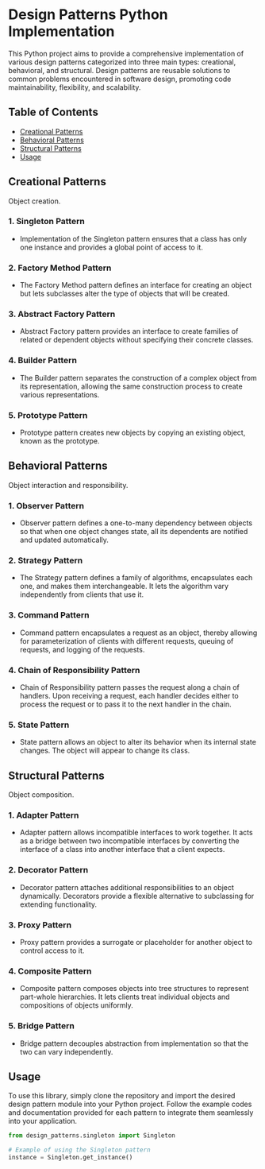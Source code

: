# Design Patterns Python Implementation

This Python project aims to provide a comprehensive implementation of various design patterns categorized into three main types: creational, behavioral, and structural. Design patterns are reusable solutions to common problems encountered in software design, promoting code maintainability, flexibility, and scalability.

## Table of Contents

- [Creational Patterns](#creational-patterns)
- [Behavioral Patterns](#behavioral-patterns)
- [Structural Patterns](#structural-patterns)
- [Usage](#usage)

## Creational Patterns
Object creation.

### 1. Singleton Pattern
- Implementation of the Singleton pattern ensures that a class has only one instance and provides a global point of access to it.

### 2. Factory Method Pattern
- The Factory Method pattern defines an interface for creating an object but lets subclasses alter the type of objects that will be created.

### 3. Abstract Factory Pattern
- Abstract Factory pattern provides an interface to create families of related or dependent objects without specifying their concrete classes.

### 4. Builder Pattern
- The Builder pattern separates the construction of a complex object from its representation, allowing the same construction process to create various representations.

### 5. Prototype Pattern
- Prototype pattern creates new objects by copying an existing object, known as the prototype.

## Behavioral Patterns
Object interaction and responsibility.

### 1. Observer Pattern
- Observer pattern defines a one-to-many dependency between objects so that when one object changes state, all its dependents are notified and updated automatically.

### 2. Strategy Pattern
- The Strategy pattern defines a family of algorithms, encapsulates each one, and makes them interchangeable. It lets the algorithm vary independently from clients that use it.

### 3. Command Pattern
- Command pattern encapsulates a request as an object, thereby allowing for parameterization of clients with different requests, queuing of requests, and logging of the requests.

### 4. Chain of Responsibility Pattern
- Chain of Responsibility pattern passes the request along a chain of handlers. Upon receiving a request, each handler decides either to process the request or to pass it to the next handler in the chain.

### 5. State Pattern
- State pattern allows an object to alter its behavior when its internal state changes. The object will appear to change its class.

## Structural Patterns
Object composition.

### 1. Adapter Pattern
- Adapter pattern allows incompatible interfaces to work together. It acts as a bridge between two incompatible interfaces by converting the interface of a class into another interface that a client expects.

### 2. Decorator Pattern
- Decorator pattern attaches additional responsibilities to an object dynamically. Decorators provide a flexible alternative to subclassing for extending functionality.

### 3. Proxy Pattern
- Proxy pattern provides a surrogate or placeholder for another object to control access to it.

### 4. Composite Pattern
- Composite pattern composes objects into tree structures to represent part-whole hierarchies. It lets clients treat individual objects and compositions of objects uniformly.

### 5. Bridge Pattern
- Bridge pattern decouples abstraction from implementation so that the two can vary independently.

## Usage

To use this library, simply clone the repository and import the desired design pattern module into your Python project. Follow the example codes and documentation provided for each pattern to integrate them seamlessly into your application.

```python
from design_patterns.singleton import Singleton

# Example of using the Singleton pattern
instance = Singleton.get_instance()
